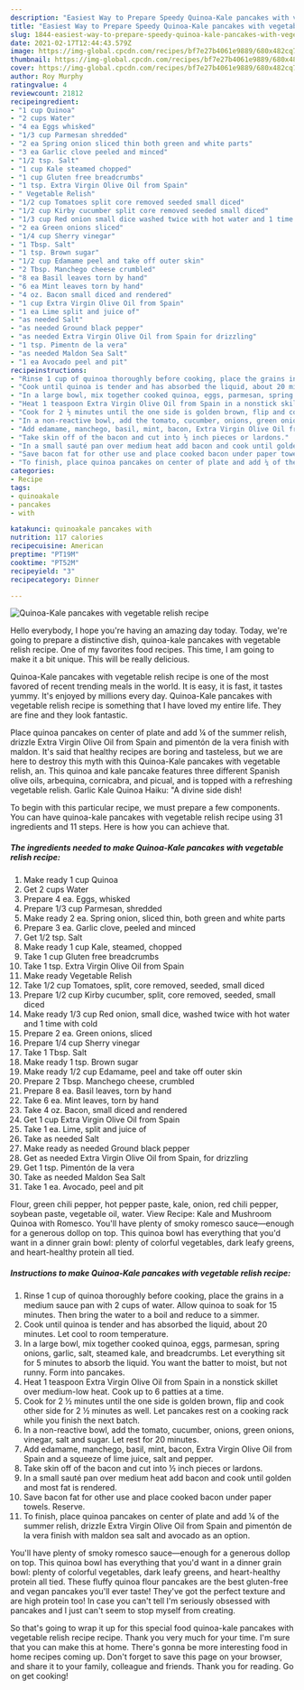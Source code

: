 ```yaml
---
description: "Easiest Way to Prepare Speedy Quinoa-Kale pancakes with vegetable relish recipe"
title: "Easiest Way to Prepare Speedy Quinoa-Kale pancakes with vegetable relish recipe"
slug: 1844-easiest-way-to-prepare-speedy-quinoa-kale-pancakes-with-vegetable-relish-recipe
date: 2021-02-17T12:44:43.579Z
image: https://img-global.cpcdn.com/recipes/bf7e27b4061e9889/680x482cq70/quinoa-kale-pancakes-with-vegetable-relish-recipe-recipe-main-photo.jpg
thumbnail: https://img-global.cpcdn.com/recipes/bf7e27b4061e9889/680x482cq70/quinoa-kale-pancakes-with-vegetable-relish-recipe-recipe-main-photo.jpg
cover: https://img-global.cpcdn.com/recipes/bf7e27b4061e9889/680x482cq70/quinoa-kale-pancakes-with-vegetable-relish-recipe-recipe-main-photo.jpg
author: Roy Murphy
ratingvalue: 4
reviewcount: 21812
recipeingredient:
- "1 cup Quinoa"
- "2 cups Water"
- "4 ea Eggs whisked"
- "1/3 cup Parmesan shredded"
- "2 ea Spring onion sliced thin both green and white parts"
- "3 ea Garlic clove peeled and minced"
- "1/2 tsp. Salt"
- "1 cup Kale steamed chopped"
- "1 cup Gluten free breadcrumbs"
- "1 tsp. Extra Virgin Olive Oil from Spain"
- " Vegetable Relish"
- "1/2 cup Tomatoes split core removed seeded small diced"
- "1/2 cup Kirby cucumber split core removed seeded small diced"
- "1/3 cup Red onion small dice washed twice with hot water and 1 time with cold"
- "2 ea Green onions sliced"
- "1/4 cup Sherry vinegar"
- "1 Tbsp. Salt"
- "1 tsp. Brown sugar"
- "1/2 cup Edamame peel and take off outer skin"
- "2 Tbsp. Manchego cheese crumbled"
- "8 ea Basil leaves torn by hand"
- "6 ea Mint leaves torn by hand"
- "4 oz. Bacon small diced and rendered"
- "1 cup Extra Virgin Olive Oil from Spain"
- "1 ea Lime split and juice of"
- "as needed Salt"
- "as needed Ground black pepper"
- "as needed Extra Virgin Olive Oil from Spain for drizzling"
- "1 tsp. Pimentn de la vera"
- "as needed Maldon Sea Salt"
- "1 ea Avocado peel and pit"
recipeinstructions:
- "Rinse 1 cup of quinoa thoroughly before cooking, place the grains in a medium sauce pan with 2 cups of water. Allow quinoa to soak for 15 minutes. Then bring the water to a boil and reduce to a simmer."
- "Cook until quinoa is tender and has absorbed the liquid, about 20 minutes. Let cool to room temperature."
- "In a large bowl, mix together cooked quinoa, eggs, parmesan, spring onions, garlic, salt, steamed kale, and breadcrumbs. Let everything sit for 5 minutes to absorb the liquid. You want the batter to moist, but not runny. Form into pancakes."
- "Heat 1 teaspoon Extra Virgin Olive Oil from Spain in a nonstick skillet over medium-low heat. Cook up to 6 patties at a time."
- "Cook for 2 ½ minutes until the one side is golden brown, flip and cook other side for 2 ½ minutes as well. Let pancakes rest on a cooking rack while you finish the next batch."
- "In a non-reactive bowl, add the tomato, cucumber, onions, green onions, vinegar, salt and sugar. Let rest for 20 minutes."
- "Add edamame, manchego, basil, mint, bacon, Extra Virgin Olive Oil from Spain and a squeeze of lime juice, salt and pepper."
- "Take skin off of the bacon and cut into ½ inch pieces or lardons."
- "In a small sauté pan over medium heat add bacon and cook until golden and most fat is rendered."
- "Save bacon fat for other use and place cooked bacon under paper towels. Reserve."
- "To finish, place quinoa pancakes on center of plate and add ¼ of the summer relish, drizzle Extra Virgin Olive Oil from Spain and pimentón de la vera finish with maldon sea salt and avocado as an option."
categories:
- Recipe
tags:
- quinoakale
- pancakes
- with

katakunci: quinoakale pancakes with 
nutrition: 117 calories
recipecuisine: American
preptime: "PT19M"
cooktime: "PT52M"
recipeyield: "3"
recipecategory: Dinner

---
```



![Quinoa-Kale pancakes with vegetable relish recipe](https://img-global.cpcdn.com/recipes/bf7e27b4061e9889/680x482cq70/quinoa-kale-pancakes-with-vegetable-relish-recipe-recipe-main-photo.jpg)

Hello everybody, I hope you're having an amazing day today. Today, we're going to prepare a distinctive dish, quinoa-kale pancakes with vegetable relish recipe. One of my favorites food recipes. This time, I am going to make it a bit unique. This will be really delicious.

Quinoa-Kale pancakes with vegetable relish recipe is one of the most favored of recent trending meals in the world. It is easy, it is fast, it tastes yummy. It's enjoyed by millions every day. Quinoa-Kale pancakes with vegetable relish recipe is something that I have loved my entire life. They are fine and they look fantastic.

Place quinoa pancakes on center of plate and add ¼ of the summer relish, drizzle Extra Virgin Olive Oil from Spain and pimentón de la vera finish with maldon. It&#39;s said that healthy recipes are boring and tasteless, but we are here to destroy this myth with this Quinoa-Kale pancakes with vegetable relish, an. This quinoa and kale pancake features three different Spanish olive oils, arbequina, cornicabra, and picual, and is topped with a refreshing vegetable relish. Garlic Kale Quinoa Haiku: &#34;A divine side dish!


To begin with this particular recipe, we must prepare a few components. You can have quinoa-kale pancakes with vegetable relish recipe using 31 ingredients and 11 steps. Here is how you can achieve that.

<!--inarticleads1-->

##### The ingredients needed to make Quinoa-Kale pancakes with vegetable relish recipe:

1. Make ready 1 cup Quinoa
1. Get 2 cups Water
1. Prepare 4 ea. Eggs, whisked
1. Prepare 1/3 cup Parmesan, shredded
1. Make ready 2 ea. Spring onion, sliced thin, both green and white parts
1. Prepare 3 ea. Garlic clove, peeled and minced
1. Get 1/2 tsp. Salt
1. Make ready 1 cup Kale, steamed, chopped
1. Take 1 cup Gluten free breadcrumbs
1. Take 1 tsp. Extra Virgin Olive Oil from Spain
1. Make ready  Vegetable Relish
1. Take 1/2 cup Tomatoes, split, core removed, seeded, small diced
1. Prepare 1/2 cup Kirby cucumber, split, core removed, seeded, small diced
1. Make ready 1/3 cup Red onion, small dice, washed twice with hot water and 1 time with cold
1. Prepare 2 ea. Green onions, sliced
1. Prepare 1/4 cup Sherry vinegar
1. Take 1 Tbsp. Salt
1. Make ready 1 tsp. Brown sugar
1. Make ready 1/2 cup Edamame, peel and take off outer skin
1. Prepare 2 Tbsp. Manchego cheese, crumbled
1. Prepare 8 ea. Basil leaves, torn by hand
1. Take 6 ea. Mint leaves, torn by hand
1. Take 4 oz. Bacon, small diced and rendered
1. Get 1 cup Extra Virgin Olive Oil from Spain
1. Take 1 ea. Lime, split and juice of
1. Take as needed Salt
1. Make ready as needed Ground black pepper
1. Get as needed Extra Virgin Olive Oil from Spain, for drizzling
1. Get 1 tsp. Pimentón de la vera
1. Take as needed Maldon Sea Salt
1. Take 1 ea. Avocado, peel and pit


Flour, green chili pepper, hot pepper paste, kale, onion, red chili pepper, soybean paste, vegetable oil, water. View Recipe: Kale and Mushroom Quinoa with Romesco. You&#39;ll have plenty of smoky romesco sauce—enough for a generous dollop on top. This quinoa bowl has everything that you&#39;d want in a dinner grain bowl: plenty of colorful vegetables, dark leafy greens, and heart-healthy protein all tied. 

<!--inarticleads2-->

##### Instructions to make Quinoa-Kale pancakes with vegetable relish recipe:

1. Rinse 1 cup of quinoa thoroughly before cooking, place the grains in a medium sauce pan with 2 cups of water. Allow quinoa to soak for 15 minutes. Then bring the water to a boil and reduce to a simmer.
1. Cook until quinoa is tender and has absorbed the liquid, about 20 minutes. Let cool to room temperature.
1. In a large bowl, mix together cooked quinoa, eggs, parmesan, spring onions, garlic, salt, steamed kale, and breadcrumbs. Let everything sit for 5 minutes to absorb the liquid. You want the batter to moist, but not runny. Form into pancakes.
1. Heat 1 teaspoon Extra Virgin Olive Oil from Spain in a nonstick skillet over medium-low heat. Cook up to 6 patties at a time.
1. Cook for 2 ½ minutes until the one side is golden brown, flip and cook other side for 2 ½ minutes as well. Let pancakes rest on a cooking rack while you finish the next batch.
1. In a non-reactive bowl, add the tomato, cucumber, onions, green onions, vinegar, salt and sugar. Let rest for 20 minutes.
1. Add edamame, manchego, basil, mint, bacon, Extra Virgin Olive Oil from Spain and a squeeze of lime juice, salt and pepper.
1. Take skin off of the bacon and cut into ½ inch pieces or lardons.
1. In a small sauté pan over medium heat add bacon and cook until golden and most fat is rendered.
1. Save bacon fat for other use and place cooked bacon under paper towels. Reserve.
1. To finish, place quinoa pancakes on center of plate and add ¼ of the summer relish, drizzle Extra Virgin Olive Oil from Spain and pimentón de la vera finish with maldon sea salt and avocado as an option.


You&#39;ll have plenty of smoky romesco sauce—enough for a generous dollop on top. This quinoa bowl has everything that you&#39;d want in a dinner grain bowl: plenty of colorful vegetables, dark leafy greens, and heart-healthy protein all tied. These fluffy quinoa flour pancakes are the best gluten-free and vegan pancakes you&#39;ll ever taste! They&#39;ve got the perfect texture and are high protein too! In case you can&#39;t tell I&#39;m seriously obsessed with pancakes and I just can&#39;t seem to stop myself from creating. 

So that's going to wrap it up for this special food quinoa-kale pancakes with vegetable relish recipe recipe. Thank you very much for your time. I'm sure that you can make this at home. There's gonna be more interesting food in home recipes coming up. Don't forget to save this page on your browser, and share it to your family, colleague and friends. Thank you for reading. Go on get cooking!
